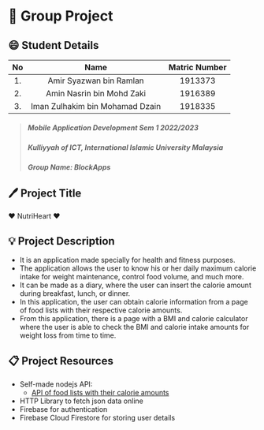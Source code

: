 # 📝 Group Project

## :smile: Student Details

| No    | Name                            | Matric Number |
| :---: | :----:                          | :---:         |
| 1.    | Amir Syazwan bin Ramlan         | 1913373       |
| 2.    | Amin Nasrin bin Mohd Zaki       | 1916389       |
| 3.    | Iman Zulhakim bin Mohamad Dzain | 1918335       |

>##### Mobile Application Development Sem 1 2022/2023
>##### Kulliyyah of ICT, International Islamic University Malaysia
>##### Group Name: BlockApps

## :pen: Project Title

:heart: NutriHeart :heart:

## :bulb: Project Description

- It is an application made specially for health and fitness purposes.
- The application allows the user to know his or her daily maximum calorie intake for weight maintenance, control food volume, and much more.
- It can be made as a diary, where the user can insert the calorie amount during breakfast, lunch, or dinner.
- In this application, the user can obtain calorie information from a page of food lists with their respective calorie amounts.
- From this application, there is a page with a BMI and calorie calculator where the user is able to check the BMI and calorie intake amounts for weight loss from time to time.

## :clipboard: Project Resources
- Self-made nodejs API:
  - [API of food lists with their calorie amounts](https://cajuon.github.io/data/fooditems.json)
- HTTP Library to fetch json data online
- Firebase for authentication
- Firebase Cloud Firestore for storing user details

